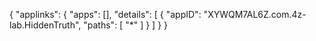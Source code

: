 {
    "applinks": {
        "apps": [],
        "details": [
            {
                "appID": "XYWQM7AL6Z.com.4z-lab.HiddenTruth",
                "paths": [ "*" ]
            }
        ]
    }
}
